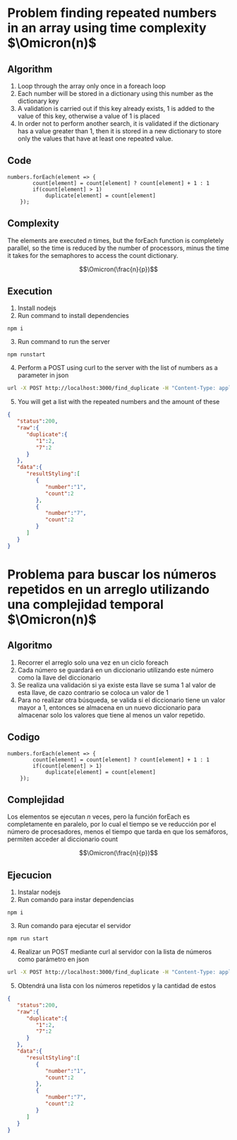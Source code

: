 # Problem finding repeated numbers in an array using time complexity $\Omicron(n)$

## Algorithm

1. Loop through the array only once in a foreach loop
2. Each number will be stored in a dictionary using this number as the dictionary key
3. A validation is carried out if this key already exists, 1 is added to the value of this key, otherwise a value of 1 is placed
4. In order not to perform another search, it is validated if the dictionary has a value greater than 1, then it is stored in a new dictionary to store only the values that have at least one repeated value.

## Code

```node
numbers.forEach(element => {
        count[element] = count[element] ? count[element] + 1 : 1 
        if(count[element] > 1)
            duplicate[element] = count[element]
    });
```

## Complexity

The elements are executed $n$ times, but the forEach function is completely parallel, so the time is reduced by the number of processors, minus the time it takes for the semaphores to access the count dictionary.

$$\Omicron(\frac{n}{p})$$

## Execution

1. Install nodejs
2. Run command to install dependencies
```
npm i
```
3. Run command to run the server
```
npm runstart
```
4. Perform a POST using curl to the server with the list of numbers as a parameter in json
```bash
url -X POST http://localhost:3000/find_duplicate -H "Content-Type: application/json" -d '{"numbers": [1,2,3,4,5,6,7,1,7 ]}'
```
5. You will get a list with the repeated numbers and the amount of these

```json
{
   "status":200,
   "raw":{
      "duplicate":{
         "1":2,
         "7":2
      }
   },
   "data":{
      "resultStyling":[
         {
            "number":"1",
            "count":2
         },
         {
            "number":"7",
            "count":2
         }
      ]
   }
}
```

# Problema para buscar los números repetidos en un arreglo utilizando una complejidad temporal $\Omicron(n)$

## Algoritmo

1. Recorrer el arreglo solo una vez en un ciclo foreach
2. Cada número se guardará en un diccionario utilizando este número como la llave del diccionario
3. Se realiza una validación si ya existe esta llave se suma 1 al valor de esta llave, de cazo contrario se coloca un valor de 1
4. Para no realizar otra búsqueda, se valida si el diccionario tiene un valor mayor a 1, entonces se almacena en un nuevo diccionario para almacenar solo los valores que tiene al menos un valor repetido.

## Codigo

```node
numbers.forEach(element => {
        count[element] = count[element] ? count[element] + 1 : 1 
        if(count[element] > 1)
            duplicate[element] = count[element]
    });
```
## Complejidad

Los elementos se ejecutan $n$ veces, pero la función forEach es completamente en paralelo, por lo cual el tiempo se ve reducción por el número de procesadores, menos el tiempo que tarda en que los semáforos, permiten acceder al diccionario count

$$\Omicron(\frac{n}{p})$$

## Ejecucion

1. Instalar nodejs
2. Run comando para instar dependencias
```
npm i
```
3. Run comando para ejecutar el servidor
```
npm run start
```
4. Realizar un POST mediante curl al servidor con la lista de números como parámetro en json
```bash
url -X POST http://localhost:3000/find_duplicate -H "Content-Type: application/json" -d '{"numbers": [1,2,3,4,5,6,7,1,7]}'
```
5. Obtendrá una lista con los números repetidos y la cantidad de estos
```json
{
   "status":200,
   "raw":{
      "duplicate":{
         "1":2,
         "7":2
      }
   },
   "data":{
      "resultStyling":[
         {
            "number":"1",
            "count":2
         },
         {
            "number":"7",
            "count":2
         }
      ]
   }
}
```
